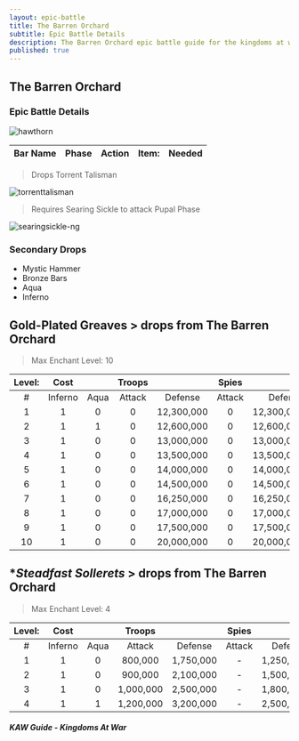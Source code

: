 ```yaml
---
layout: epic-battle
title: The Barren Orchard
subtitle: Epic Battle Details
description: The Barren Orchard epic battle guide for the kingdoms at war game
published: true
---
```


## The Barren Orchard
### Epic Battle Details

![hawthorn]()

| Bar Name | Phase | Action | Item: | Needed |
| --- | --- | --- | --- | --- |


> Drops Torrent Talisman

![torrenttalisman](https://cloud.githubusercontent.com/assets/2112435/23969834/709d2bec-098d-11e7-9bef-78b45ba84cc4.png)

> Requires Searing Sickle to attack Pupal Phase

![searingsickle-ng](https://cloud.githubusercontent.com/assets/2112435/23969849/7f05d256-098d-11e7-9e6c-3f41011c1a3d.png)

### Secondary Drops

* Mystic Hammer
* Bronze Bars
* Aqua
* Inferno




## **Gold-Plated Greaves** > drops from **The Barren Orchard**

>Max Enchant Level: 10

| Level: | Cost |  | **Troops** |  | **Spies** |  |
| :---: | :---: | :---:  | :---: | :---: | :---:  | ---: |
| # | Inferno | Aqua | Attack | Defense | Attack | Defense |
| 1 | 1 | 0 | 0 | 12,300,000 | 0 | 12,300,000 |
| 2 | 1 | 1 | 0 | 12,600,000 | 0 | 12,600,000 |
| 3 | 1 | 0 | 0 | 13,000,000 | 0 | 13,000,000 |
| 4 | 1 | 0 | 0 | 13,500,000 | 0 | 13,500,000 |
| 5 | 1 | 0 | 0 | 14,000,000 | 0 | 14,000,000 |
| 6 | 1 | 0 | 0 | 14,500,000 | 0 | 14,500,000 |
| 7 | 1 | 0 | 0 | 16,250,000 | 0 | 16,250,000 |
| 8 | 1 | 0 | 0 | 17,000,000 | 0 | 17,000,000 |
| 9 | 1 | 0 | 0 | 17,500,000 | 0 | 17,500,000 |
| 10 | 1 | 0 | 0 | 20,000,000 | 0 | 20,000,000 |


## **Steadfast Sollerets* > drops from **The Barren Orchard**
>Max Enchant Level: 4

| Level: | Cost |  | **Troops** |  | **Spies** |  |
| :---: | :---: | :---: | :---: | :---: | :---:  | ---: |
| # | Inferno | Aqua | Attack | Defense | Attack | Defense |
| 1 | 1 | 0 | 800,000 | 1,750,000 | - | 1,250,000 |
| 2 | 1 | 0 | 900,000 | 2,100,000 | - | 1,500,000 |
| 3 | 1 | 0 | 1,000,000 | 2,500,000 | - | 1,800,000 |
| 4 | 1 | 1 | 1,200,000 | 3,200,000 | - | 2,500,000 |








##### KAW Guide - Kingdoms At War



